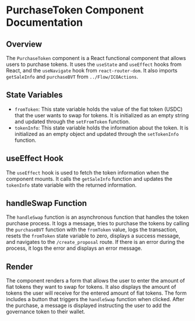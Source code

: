 # PurchaseToken Component Documentation

## Overview

The `PurchaseToken` component is a React functional component that allows users to purchase tokens. It uses the `useState` and `useEffect` hooks from React, and the `useNavigate` hook from `react-router-dom`. It also imports `getSaleInfo` and `purchaseBVT` from `../Flow/ICOActions`.

## State Variables

- `fromToken`: This state variable holds the value of the fiat token (USDC) that the user wants to swap for tokens. It is initialized as an empty string and updated through the `setFromToken` function.
- `tokenInfo`: This state variable holds the information about the token. It is initialized as an empty object and updated through the `setTokenInfo` function.

## useEffect Hook

The `useEffect` hook is used to fetch the token information when the component mounts. It calls the `getSaleInfo` function and updates the `tokenInfo` state variable with the returned information.

## handleSwap Function

The `handleSwap` function is an asynchronous function that handles the token purchase process. It logs a message, tries to purchase the tokens by calling the `purchaseBVT` function with the `fromToken` value, logs the transaction, resets the `fromToken` state variable to zero, displays a success message, and navigates to the `/create_proposal` route. If there is an error during the process, it logs the error and displays an error message.

## Render

The component renders a form that allows the user to enter the amount of fiat tokens they want to swap for tokens. It also displays the amount of tokens the user will receive for the entered amount of fiat tokens. The form includes a button that triggers the `handleSwap` function when clicked. After the purchase, a message is displayed instructing the user to add the governance token to their wallet.